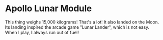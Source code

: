 # Apollo Lunar Module

This thing weighs 15,000 kilograms! That's a lot! It also landed on the Moon.
Its landing inspired the arcade game "Lunar Lander", which is not easy. When I
play, I always run out of fuel!

